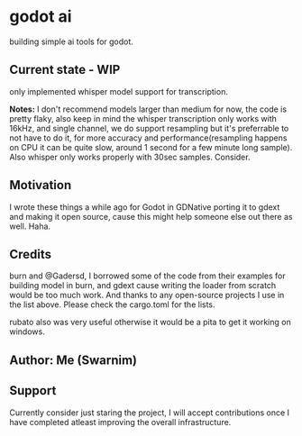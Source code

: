 # godot ai

building simple ai tools for godot.

## Current state - WIP

only implemented whisper model support for transcription.

**Notes:** I don't recommend models larger than medium for now, the code is pretty flaky, also keep in mind the whisper transcription only works with 16kHz,
and single channel, we do support resampling but it's preferrable to not have to do it, for more accuracy and performance(resampling happens on CPU it can be quite slow, around 1 second for a few minute long sample). Also whisper only works properly with 30sec samples. Consider.

## Motivation

I wrote these things a while ago for Godot in GDNative porting it to gdext and making it open source, cause this might help someone else out there as well. Haha.


## Credits

burn and @Gadersd, I borrowed some of the code from their examples for building model in burn, and gdext cause writing the loader from scratch would be too much work. And thanks to any open-source projects I use in the list above. Please check the cargo.toml for the lists.

rubato also was very useful otherwise it would be a pita to get it working on windows.

## Author: Me (Swarnim)

## Support

Currently consider just staring the project, I will accept contributions once I have completed atleast improving the overall infrastructure.

